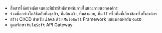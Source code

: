 - สื่อสารได้อย่างชัดเจนและมีประสิทธิภาพกับภายในและภายนอกองค์กร
- ร่วมมืออย่างใกล้ชิดกับทีมธุรกิจ, ทีมค้นคว้า, ทีมส่งมอบ, ทีม IT หรือทีมที่เกี่ยวข้องทั่วทั้งองค์กร
- สร้าง CI/CD สำหรับ Java ด้วย `MuleSoft` Framework บนแพลตฟอร์ม `GoCD`
- ดูแลรักษา `MuleSoft` API Gateway
